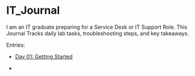 # IT_Journal
I am an IT graduate preparing for a Service Desk or IT Support Role. This Journal Tracks daily lab tasks, troubleshooting steps, and key takeaways.

Entries:

- [Day 01: Getting Started](../Day-01.md)

- 

